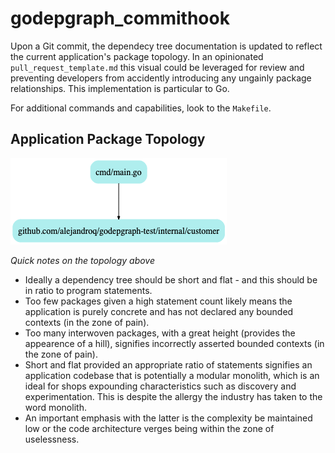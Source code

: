 # godepgraph_commithook

Upon a Git commit, the dependecy tree documentation is updated to reflect the current application's package topology. 
In an opinionated `pull_request_template.md` this visual could be leveraged for review and preventing developers from accidently introducing any ungainly package relationships. 
This implementation is particular to Go.

For additional commands and capabilities, look to the `Makefile`.

## Application Package Topology

![dependencytree.png](./.github/dependencytree.png)

*Quick notes on the topology above*
- Ideally a dependency tree should be short and flat - and this should be in ratio to program statements.
- Too few packages given a high statement count likely means the application is purely concrete and has not declared any bounded contexts (in the zone of pain).
- Too many interwoven packages, with a great height (provides the appearence of a hill), signifies incorrectly asserted bounded contexts (in the zone of pain).
- Short and flat provided an appropriate ratio of statements signifies an application codebase that is potentially a modular monolith, which is an ideal for shops expounding characteristics such as discovery and experimentation. This is despite the allergy the industry has taken to the word monolith. 
- An important emphasis with the latter is the complexity be maintained low or the code architecture verges being within the zone of uselessness.